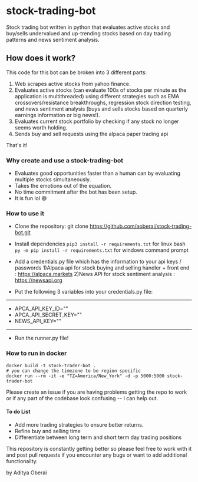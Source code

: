 # stock-trading-bot

Stock trading bot written in python that evaluates active stocks and buy/sells undervalued and up-trending stocks based on day trading patterns and news sentiment analysis.

## How does it work?

This code for this bot can be broken into 3 different parts:

1. Web scrapes active stocks from yahoo finance.
2. Evaluates active stocks (can evaluate 100s of stocks per minute as the application is multithreaded) using different strategies such as EMA crossovers/resistance breakthroughs, regression stock direction testing, and news sentiment analysis (buys and sells stocks based on quarterly earnings information or big news!).
3. Evaluates current stock portfolio by checking if any stock no longer seems worth holding.
4. Sends buy and sell requests using the alpaca paper trading api

That's it!

### Why create and use a stock-trading-bot

- Evaluates good opportunities faster than a human can by evaluating multiple stocks simultaneously.
- Takes the emotions out of the equation.
- No time commitment after the bot has been setup.
- It is fun lol :smile:

### How to use it

- Clone the repository: git clone https://github.com/aoberai/stock-trading-bot.git
- Install dependencies
  `pip3 install -r requirements.txt` for linux bash
  `py -m pip install -r requirements.txt` for windows command prompt
- Add a credentials.py file which has the information to your api keys / passwords
  1)Alpaca api for stock buying and selling handler + front end : https://alpaca.markets
  2)News API for stock sentiment analysis : https://newsapi.org

- Put the following 3 variables into your credentials.py file:

---

- APCA_API_KEY_ID=""
- APCA_API_SECRET_KEY=""
- NEWS_API_KEY=""

---

- Run the runner.py file!

### How to run in docker

```
docker build -t stock-trader-bot .
# you can change the timezone to be region specific
docker run --rm -it -e "TZ=America/New_York" -d -p 5000:5000 stock-trader-bot
```

Please create an issue if you are having problems getting the repo to work or if any part of the codebase look confusing -- I can help out.

#### To do List

- Add more trading strategies to ensure better returns.
- Refine buy and selling time
- Differentiate between long term and short term day trading positions

This repository is constantly getting better so please feel free to work with it and post pull requests if you encounter any bugs or want to add additional functionality.

by Aditya Oberai
